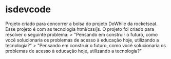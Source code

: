 # isdevcode
Projeto criado para concorrer a bolsa do projeto DoWhile da rocketseat. Esse projeto é com as tecnologia html/css/js. O projeto foi criado para resolver o seguinte problema: > "Pensando em construir o futuro, como você solucionaria os problemas de acesso à educação hoje, utilizando a tecnologia?" > "Pensando em construir o futuro, como você solucionaria os problemas de acesso à educação hoje, utilizando a tecnologia?" 
